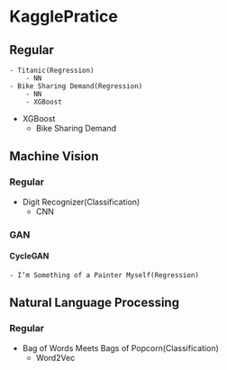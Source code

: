 # KagglePratice


## Regular
    - Titanic(Regression)
        - NN
    - Bike Sharing Demand(Regression)
        - NN
        - XGBoost



- XGBoost
    - Bike Sharing Demand

## Machine Vision
### Regular
- Digit Recognizer(Classification)
    - CNN

### GAN
#### CycleGAN
    - I’m Something of a Painter Myself(Regression)


## Natural Language Processing
### Regular
- Bag of Words Meets Bags of Popcorn(Classification)
    - Word2Vec

